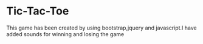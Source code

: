 # Tic-Tac-Toe
This game has been created by using bootstrap,jquery and javascript.I have added sounds for winning and losing the game
